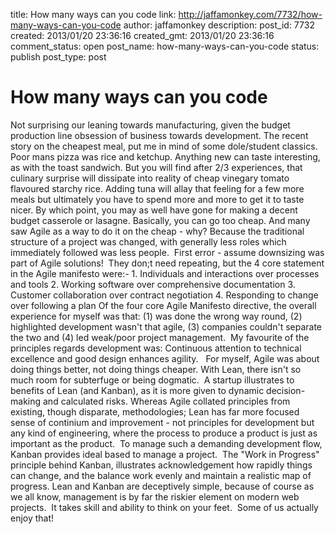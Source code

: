title: How many ways can you code
link: http://jaffamonkey.com/7732/how-many-ways-can-you-code
author: jaffamonkey
description: 
post_id: 7732
created: 2013/01/20 23:36:16
created_gmt: 2013/01/20 23:36:16
comment_status: open
post_name: how-many-ways-can-you-code
status: publish
post_type: post

# How many ways can you code

Not surprising our leaning towards manufacturing, given the budget production line obsession of business towards development. The recent story on the cheapest meal, put me in mind of some dole/student classics. Poor mans pizza was rice and ketchup. Anything new can taste interesting, as with the toast sandwich. But you will find after 2/3 experiences, that culinary surprise will dissipate into reality of cheap vinegary tomato flavoured starchy rice. Adding tuna will allay that feeling for a few more meals but ultimately you have to spend more and more to get it to taste nicer. By which point, you may as well have gone for making a decent budget casserole or lasagne. Basically, you can go too cheap. And many saw Agile as a way to do it on the cheap - why? Because the traditional structure of a project was changed, with generally less roles which immediately followed was less people.  First error - assume downsizing was part of Agile solutions!  They don;t need repeating, but the 4 core statement in the Agile manifesto were:- 1\. Individuals and interactions over processes and tools 2\. Working software over comprehensive documentation 3\. Customer collaboration over contract negotiation 4\. Responding to change over following a plan Of the four core Agile Manifesto directive, the overall experience for myself was that: (1) was done the wrong way round, (2) highlighted development wasn't that agile, (3) companies couldn't separate the two and (4) led weak/poor project management.  My favourite of the principles regards development was: Continuous attention to technical excellence and good design enhances agility.   For myself, Agile was about doing things better, not doing things cheaper. With Lean, there isn't so much room for subterfuge or being dogmatic.  A startup illustrates to benefits of Lean (and Kanban), as it is more given to dynamic decision-making and calculated risks. Whereas Agile collated principles from existing, though disparate, methodologies; Lean has far more focused sense of continium and improvement - not principles for development but any kind of engineering, where the process to produce a product is just as important as the product.  To manage such a demanding development flow, Kanban provides ideal based to manage a project.  The "Work in Progress" principle behind Kanban, illustrates acknowledgement how rapidly things can change, and the balance work evenly and maintain a realistic map of progress. Lean and Kanban are deceptively simple, because of course as we all know, management is by far the riskier element on modern web projects.  It takes skill and ability to think on your feet.  Some of us actually enjoy that!
